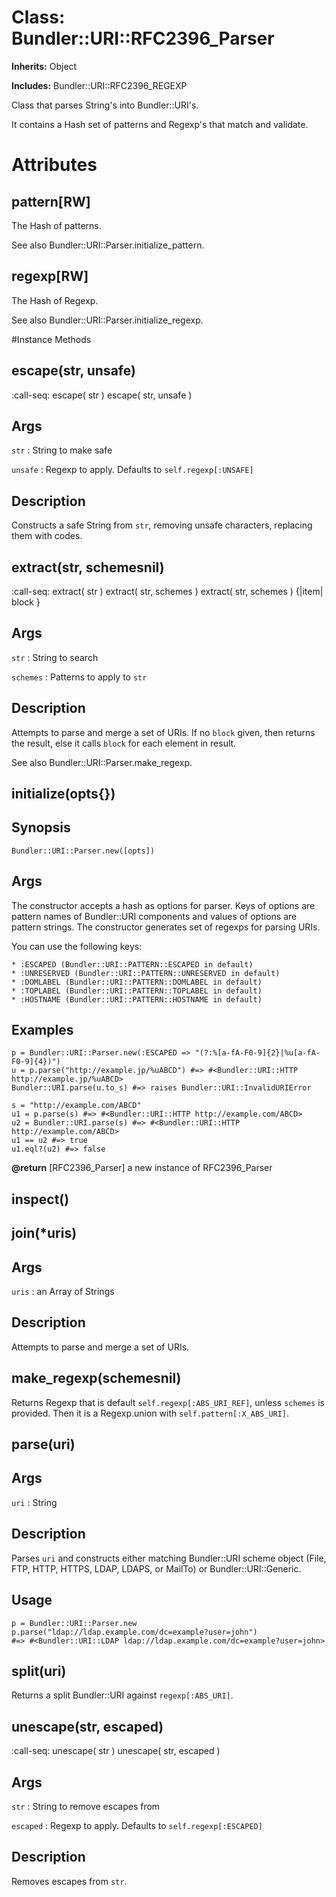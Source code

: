 # Class: Bundler::URI::RFC2396_Parser
**Inherits:** Object
    
**Includes:** Bundler::URI::RFC2396_REGEXP
  

Class that parses String's into Bundler::URI's.

It contains a Hash set of patterns and Regexp's that match and validate.


# Attributes
## pattern[RW] [](#attribute-i-pattern)
The Hash of patterns.

See also Bundler::URI::Parser.initialize_pattern.

## regexp[RW] [](#attribute-i-regexp)
The Hash of Regexp.

See also Bundler::URI::Parser.initialize_regexp.


#Instance Methods
## escape(str, unsafe) [](#method-i-escape)
:call-seq:
    escape( str )
    escape( str, unsafe )

## Args

`str`
:   String to make safe

`unsafe`
:   Regexp to apply. Defaults to `self.regexp[:UNSAFE]`


## Description

Constructs a safe String from `str`, removing unsafe characters, replacing
them with codes.

## extract(str, schemesnil) [](#method-i-extract)
:call-seq:
    extract( str )
    extract( str, schemes )
    extract( str, schemes ) {|item| block }

## Args

`str`
:   String to search

`schemes`
:   Patterns to apply to `str`


## Description

Attempts to parse and merge a set of URIs. If no `block` given, then returns
the result, else it calls `block` for each element in result.

See also Bundler::URI::Parser.make_regexp.

## initialize(opts{}) [](#method-i-initialize)
## Synopsis

    Bundler::URI::Parser.new([opts])

## Args

The constructor accepts a hash as options for parser. Keys of options are
pattern names of Bundler::URI components and values of options are pattern
strings. The constructor generates set of regexps for parsing URIs.

You can use the following keys:

    * :ESCAPED (Bundler::URI::PATTERN::ESCAPED in default)
    * :UNRESERVED (Bundler::URI::PATTERN::UNRESERVED in default)
    * :DOMLABEL (Bundler::URI::PATTERN::DOMLABEL in default)
    * :TOPLABEL (Bundler::URI::PATTERN::TOPLABEL in default)
    * :HOSTNAME (Bundler::URI::PATTERN::HOSTNAME in default)

## Examples

    p = Bundler::URI::Parser.new(:ESCAPED => "(?:%[a-fA-F0-9]{2}|%u[a-fA-F0-9]{4})")
    u = p.parse("http://example.jp/%uABCD") #=> #<Bundler::URI::HTTP http://example.jp/%uABCD>
    Bundler::URI.parse(u.to_s) #=> raises Bundler::URI::InvalidURIError

    s = "http://example.com/ABCD"
    u1 = p.parse(s) #=> #<Bundler::URI::HTTP http://example.com/ABCD>
    u2 = Bundler::URI.parse(s) #=> #<Bundler::URI::HTTP http://example.com/ABCD>
    u1 == u2 #=> true
    u1.eql?(u2) #=> false

**@return** [RFC2396_Parser] a new instance of RFC2396_Parser

## inspect() [](#method-i-inspect)

## join(*uris) [](#method-i-join)
## Args

`uris`
:   an Array of Strings


## Description

Attempts to parse and merge a set of URIs.

## make_regexp(schemesnil) [](#method-i-make_regexp)
Returns Regexp that is default `self.regexp[:ABS_URI_REF]`, unless `schemes`
is provided. Then it is a Regexp.union with `self.pattern[:X_ABS_URI]`.

## parse(uri) [](#method-i-parse)
## Args

`uri`
:   String


## Description

Parses `uri` and constructs either matching Bundler::URI scheme object (File,
FTP, HTTP, HTTPS, LDAP, LDAPS, or MailTo) or Bundler::URI::Generic.

## Usage

    p = Bundler::URI::Parser.new
    p.parse("ldap://ldap.example.com/dc=example?user=john")
    #=> #<Bundler::URI::LDAP ldap://ldap.example.com/dc=example?user=john>

## split(uri) [](#method-i-split)
Returns a split Bundler::URI against `regexp[:ABS_URI]`.

## unescape(str, escaped) [](#method-i-unescape)
:call-seq:
    unescape( str )
    unescape( str, escaped )

## Args

`str`
:   String to remove escapes from

`escaped`
:   Regexp to apply. Defaults to `self.regexp[:ESCAPED]`


## Description

Removes escapes from `str`.

